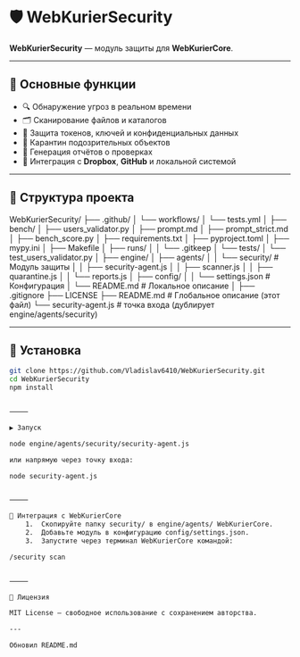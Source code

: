 # 🛡 WebKurierSecurity

**WebKurierSecurity** — модуль защиты для **WebKurierCore**.  

---

## 📌 Основные функции
- 🔍 Обнаружение угроз в реальном времени  
- 🗂 Сканирование файлов и каталогов  
- 🔑 Защита токенов, ключей и конфиденциальных данных  
- 🛑 Карантин подозрительных объектов  
- 📄 Генерация отчётов о проверках  
- 🔐 Интеграция с **Dropbox**, **GitHub** и локальной системой  

---

## 📂 Структура проекта

WebKurierSecurity/
├── .github/
│   └── workflows/
│       └── tests.yml
│
├── bench/
│   ├── users_validator.py
│   ├── prompt.md
│   ├── prompt_strict.md
│   ├── bench_score.py
│   ├── requirements.txt
│   ├── pyproject.toml
│   ├── mypy.ini
│   ├── Makefile
│   ├── runs/
│   │   └── .gitkeep
│   └── tests/
│       └── test_users_validator.py
│
├── engine/
│   ├── agents/
│   │   └── security/        # Модуль защиты
│   │       ├── security-agent.js
│   │       ├── scanner.js
│   │       ├── quarantine.js
│   │       └── reports.js
│   ├── config/
│   │   └── settings.json    # Конфигурация
│   └── README.md            # Локальное описание
│
├── .gitignore
├── LICENSE
├── README.md                # Глобальное описание (этот файл)
└── security-agent.js        # точка входа (дублирует engine/agents/security)

---

## 🚀 Установка

```bash
git clone https://github.com/Vladislav6410/WebKurierSecurity.git
cd WebKurierSecurity
npm install


⸻

▶ Запуск

node engine/agents/security/security-agent.js

или напрямую через точку входа:

node security-agent.js


⸻

🧩 Интеграция с WebKurierCore
	1.	Скопируйте папку security/ в engine/agents/ WebKurierCore.
	2.	Добавьте модуль в конфигурацию config/settings.json.
	3.	Запустите через терминал WebKurierCore командой:

/security scan


⸻

📜 Лицензия

MIT License — свободное использование с сохранением авторства.

---

Обновил README.md